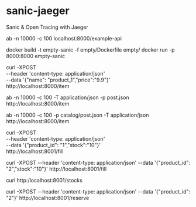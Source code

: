 # sanic-jaeger
Sanic &amp; Open Tracing with Jaeger


ab -n 10000 -c 100 localhost:8000/example-api

docker build -t empty-sanic -f empty/Dockerfile empty/
docker run -p 8000:8000 empty-sanic


curl -XPOST \
    --header 'content-type: application/json' \
    --data '{"name": "product_1","price":"9.9"}' \
    http://localhost:8000/item
    
ab -n 10000 -c 100 -T application/json -p post.json http://localhost:8000/item

ab -n 10000 -c 100 -p catalog/post.json -T application/json http://localhost:8000/item

curl -XPOST \
    --header 'content-type: application/json' \
    --data '{"product_id": "1","stock":"10"}' \
    http://localhost:8001/fill
    
curl -XPOST --header 'content-type: application/json' --data '{"product_id": "2","stock":"10"}' http://localhost:8001/fill

curl http:/localhost:8001/stocks


curl -XPOST --header 'content-type: application/json' --data '{"product_id": "2"}' http://localhost:8001/reserve